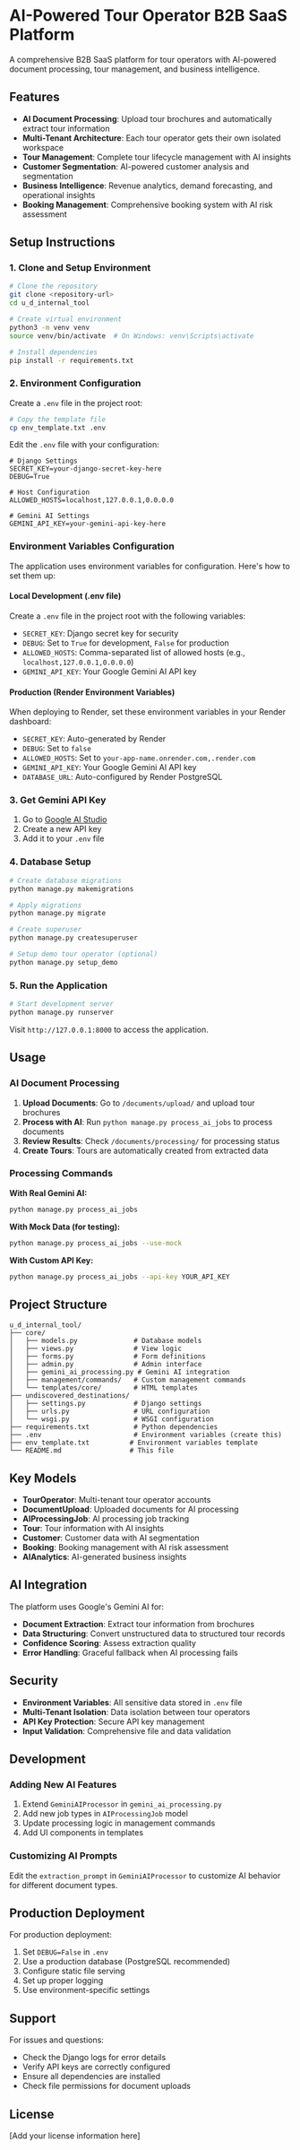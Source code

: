 # AI-Powered Tour Operator B2B SaaS Platform

A comprehensive B2B SaaS platform for tour operators with AI-powered document processing, tour management, and business intelligence.

## Features

- **AI Document Processing**: Upload tour brochures and automatically extract tour information
- **Multi-Tenant Architecture**: Each tour operator gets their own isolated workspace
- **Tour Management**: Complete tour lifecycle management with AI insights
- **Customer Segmentation**: AI-powered customer analysis and segmentation
- **Business Intelligence**: Revenue analytics, demand forecasting, and operational insights
- **Booking Management**: Comprehensive booking system with AI risk assessment

## Setup Instructions

### 1. Clone and Setup Environment

```bash
# Clone the repository
git clone <repository-url>
cd u_d_internal_tool

# Create virtual environment
python3 -m venv venv
source venv/bin/activate  # On Windows: venv\Scripts\activate

# Install dependencies
pip install -r requirements.txt
```

### 2. Environment Configuration

Create a `.env` file in the project root:

```bash
# Copy the template file
cp env_template.txt .env
```

Edit the `.env` file with your configuration:

```env
# Django Settings
SECRET_KEY=your-django-secret-key-here
DEBUG=True

# Host Configuration
ALLOWED_HOSTS=localhost,127.0.0.1,0.0.0.0

# Gemini AI Settings
GEMINI_API_KEY=your-gemini-api-key-here
```

### Environment Variables Configuration

The application uses environment variables for configuration. Here's how to set them up:

#### Local Development (.env file)
Create a `.env` file in the project root with the following variables:

- `SECRET_KEY`: Django secret key for security
- `DEBUG`: Set to `True` for development, `False` for production
- `ALLOWED_HOSTS`: Comma-separated list of allowed hosts (e.g., `localhost,127.0.0.1,0.0.0.0`)
- `GEMINI_API_KEY`: Your Google Gemini AI API key

#### Production (Render Environment Variables)
When deploying to Render, set these environment variables in your Render dashboard:

- `SECRET_KEY`: Auto-generated by Render
- `DEBUG`: Set to `false`
- `ALLOWED_HOSTS`: Set to `your-app-name.onrender.com,.render.com`
- `GEMINI_API_KEY`: Your Google Gemini AI API key
- `DATABASE_URL`: Auto-configured by Render PostgreSQL

### 3. Get Gemini API Key

1. Go to [Google AI Studio](https://makersuite.google.com/app/apikey)
2. Create a new API key
3. Add it to your `.env` file

### 4. Database Setup

```bash
# Create database migrations
python manage.py makemigrations

# Apply migrations
python manage.py migrate

# Create superuser
python manage.py createsuperuser

# Setup demo tour operator (optional)
python manage.py setup_demo
```

### 5. Run the Application

```bash
# Start development server
python manage.py runserver
```

Visit `http://127.0.0.1:8000` to access the application.

## Usage

### AI Document Processing

1. **Upload Documents**: Go to `/documents/upload/` and upload tour brochures
2. **Process with AI**: Run `python manage.py process_ai_jobs` to process documents
3. **Review Results**: Check `/documents/processing/` for processing status
4. **Create Tours**: Tours are automatically created from extracted data

### Processing Commands

**With Real Gemini AI:**
```bash
python manage.py process_ai_jobs
```

**With Mock Data (for testing):**
```bash
python manage.py process_ai_jobs --use-mock
```

**With Custom API Key:**
```bash
python manage.py process_ai_jobs --api-key YOUR_API_KEY
```

## Project Structure

```
u_d_internal_tool/
├── core/
│   ├── models.py              # Database models
│   ├── views.py               # View logic
│   ├── forms.py               # Form definitions
│   ├── admin.py               # Admin interface
│   ├── gemini_ai_processing.py # Gemini AI integration
│   ├── management/commands/   # Custom management commands
│   └── templates/core/        # HTML templates
├── undiscovered_destinations/
│   ├── settings.py            # Django settings
│   ├── urls.py                # URL configuration
│   └── wsgi.py                # WSGI configuration
├── requirements.txt           # Python dependencies
├── .env                       # Environment variables (create this)
├── env_template.txt          # Environment variables template
└── README.md                 # This file
```

## Key Models

- **TourOperator**: Multi-tenant tour operator accounts
- **DocumentUpload**: Uploaded documents for AI processing
- **AIProcessingJob**: AI processing job tracking
- **Tour**: Tour information with AI insights
- **Customer**: Customer data with AI segmentation
- **Booking**: Booking management with AI risk assessment
- **AIAnalytics**: AI-generated business insights

## AI Integration

The platform uses Google's Gemini AI for:

- **Document Extraction**: Extract tour information from brochures
- **Data Structuring**: Convert unstructured data to structured tour records
- **Confidence Scoring**: Assess extraction quality
- **Error Handling**: Graceful fallback when AI processing fails

## Security

- **Environment Variables**: All sensitive data stored in `.env` file
- **Multi-Tenant Isolation**: Data isolation between tour operators
- **API Key Protection**: Secure API key management
- **Input Validation**: Comprehensive file and data validation

## Development

### Adding New AI Features

1. Extend `GeminiAIProcessor` in `gemini_ai_processing.py`
2. Add new job types in `AIProcessingJob` model
3. Update processing logic in management commands
4. Add UI components in templates

### Customizing AI Prompts

Edit the `extraction_prompt` in `GeminiAIProcessor` to customize AI behavior for different document types.

## Production Deployment

For production deployment:

1. Set `DEBUG=False` in `.env`
2. Use a production database (PostgreSQL recommended)
3. Configure static file serving
4. Set up proper logging
5. Use environment-specific settings

## Support

For issues and questions:
- Check the Django logs for error details
- Verify API keys are correctly configured
- Ensure all dependencies are installed
- Check file permissions for document uploads

## License

[Add your license information here]
